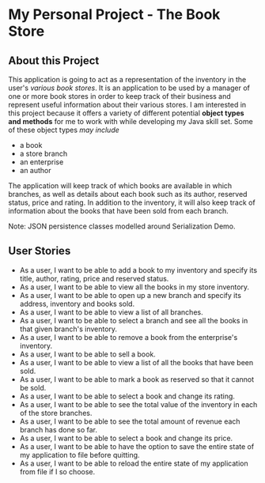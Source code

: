 # My Personal Project - The Book Store

## About this Project

This application is going to act as a representation of
the inventory in the user's *various book stores*. It is an
application to be used by a manager of one or more book 
stores in order to keep track of their business 
and represent useful information about their various stores.
I am interested in this project because it offers a variety of
different potential **object types and methods** for 
me to work with while developing my Java skill set. Some of 
these object types *may include*

- a book
- a store branch
- an enterprise
- an author

The application will keep track of which books are available
in which branches, as well as details about each book such as 
its author, reserved status, price and rating. 
In addition to the inventory, it will also keep track of 
information about the books that have been sold from each 
branch.

Note: JSON persistence classes modelled around Serialization Demo.

## User Stories

- As a user, I want to be able to add a book to my inventory 
and specify its title, author, rating, price and reserved 
status.
- As a user, I want to be able to view all the books in my
store inventory.
- As a user, I want to be able to open up a new branch and specify
its address, inventory and books sold.
- As a user, I want to be able to view a list of all branches.
- As a user, I want to be able to select a branch and see all 
the books in that given branch's inventory.
- As a user, I want to be able to remove a book from the
enterprise's inventory.
- As a user, I want to be able to sell a book.
- As a user, I want to be able to view a list of all the books
that have been sold.
- As a user, I want to be able to mark a book as reserved so 
that it cannot be sold.
- As a user, I want to be able to select a book and change its
rating.
- As a user, I want to be able to see the total value of
the inventory in each of the store branches.
- As a user, I want to be able to see the total amount of
revenue each branch has done so far.
- As a user, I want to be able to select a book and change its
  price.
- As a user, I want to be able to have the option to save the
  entire state of my application to file before quitting.
- As a user, I want to be able to reload the entire state of my 
  application from file if I so choose.
